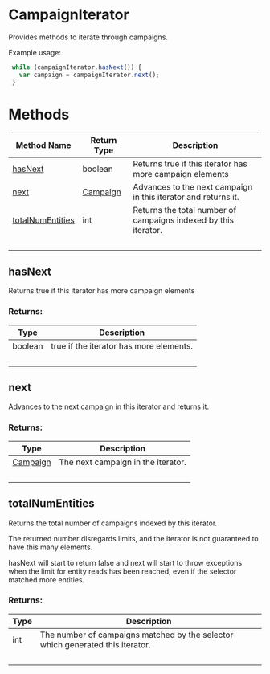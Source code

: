 # CampaignIterator
Provides methods to iterate through campaigns.

Example usage:
```javascript
 while (campaignIterator.hasNext()) {
   var campaign = campaignIterator.next();
 }
```

# Methods
|Method Name|Return Type|Description|
|-|-|-
[hasNext](#hasnext)|boolean|Returns true if this iterator has more campaign elements <br />
[next](#next)|[Campaign](./Campaign)|Advances to the next campaign in this iterator and returns it.<br />
[totalNumEntities](#totalnumentities)|int|Returns the total number of campaigns indexed by this iterator.
&nbsp;|&nbsp;|&nbsp;

## <a name="hasnext"></a>hasNext
Returns true if this iterator has more campaign elements 

### Returns:
|Type|Description|
|-|-
boolean|true if the iterator has more elements.
&nbsp;|&nbsp;
## <a name="next"></a>next
Advances to the next campaign in this iterator and returns it.

### Returns:
|Type|Description|
|-|-
[Campaign](./Campaign)|The next campaign in the iterator.
&nbsp;|&nbsp;
## <a name="totalnumentities"></a>totalNumEntities
Returns the total number of campaigns indexed by this iterator.

The returned number disregards limits, and the iterator is not guaranteed to have this many elements.

hasNext will start to return false and next will start to throw exceptions when the limit for entity reads has been reached, even if the selector matched more entities.

### Returns:
|Type|Description|
|-|-
int|The number of campaigns matched by the selector which generated this iterator.
&nbsp;|&nbsp;
